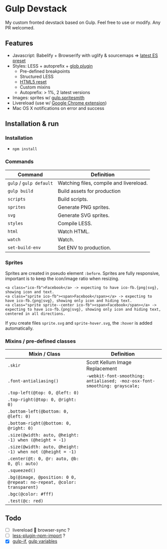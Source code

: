 # Gulp Devstack

My custom fronted devstack based on Gulp. Feel free to use or modify. Any PR welcomed.

## Features

- Javascript: Babelify + Browserify with uglify & sourcemaps => [latest ES preset](https://babeljs.io/docs/plugins/preset-latest/)
- Styles: LESS + autoprefix + [glob plugin](https://github.com/just-boris/less-plugin-glob)
	- Pre-defined breakpoints
	- Structured LESS
	- [HTML5 reset](https://github.com/murtaugh/HTML5-Reset)
	- Custom mixins
	- Autoprefix: > 1%, 2 latest versions
- Images: sprites w/ [gulp.spritesmith](https://github.com/twolfson/gulp.spritesmith)
- Livereload (use w/ [Google Chrome extension](https://chrome.google.com/webstore/detail/livereload/jnihajbhpnppcggbcgedagnkighmdlei))
- Mac OS X notifications on error and success

## Installation & run

### Installation

- `npm install`

### Commands

| Command | Definition |
|---------|------------|
| `gulp` / `gulp default` | Watching files, compile and livereload. |
| `gulp build` | Build assets for production |
| `scripts` | Build scripts. |
| `sprites` | Generate PNG sprites. |
| `svg` | Generate SVG sprites. |
| `styles` | Compile LESS. |
| `html` | Watch HTML. |
| `watch` | Watch. |
| `set-build-env` | Set ENV to production.  |


### Sprites

Sprites are created in pseudo element `:before`. Sprites are fully responsive, important is to keep the icon/image ratio when resizing.

```
<a class="ico-fb">Facebook</a> -> expecting to have ico-fb.{png|svg}, showing icon and text.
<a class="sprite ico-fb"><span>Facebook</span></a> -> expecting to have ico-fb.{png|svg}, showing only icon and hiding text.
<a class="sprite sprite--center ico-fb"><span>Facebook</span></a> -> expecting to have ico-fb.{png|svg}, showing only icon and hiding text, centered in all directions.
```

If you create files `sprite.svg` and `sprite-hover.svg`, the `:hover` is added automatically.

### Mixins / pre-defined classes

| Mixin / Class | Definition |
|---------------|------------|
| `.skir` | Scott Kellum Image Replacement |
| `.font-antialiasing()` | `-webkit-font-smoothing: antialiased; -moz-osx-font-smoothing: grayscale;` |
| `.top-left(@top: 0, @left: 0)` | |
| `.top-right(@top: 0, @right: 0)` | |
| `.bottom-left(@bottom: 0, @left: 0)` | |
| `.bottom-right(@bottom: 0, @right: 0)` | |
| `.size(@width: auto, @height: -1) when (@height = -1)` | |
| `.size(@width: auto, @height: -1) when not (@height = -1)` | |
| `.center(@t: 0, @r: auto, @b: 0, @l: auto)` | |
| `.squeezed()` | |
| `.bg(@image, @position: 0 0, @repeat: no-repeat, @color: transparent)` | |
| `.bgc(@color: #fff)` | |
| `.test(@c: red)` | |

## Todo
- [ ] livereload ⃕ browser-sync ?
- [ ] [less-plugin-npm-import](https://github.com/less/less-plugin-npm-import) ?
- [x] [gulp-if](https://www.npmjs.com/package/gulp-if), [gulp variables](http://stackoverflow.com/questions/27253597/is-it-possible-to-assign-a-variable-in-a-gulp-task-before-running-dependencies)
